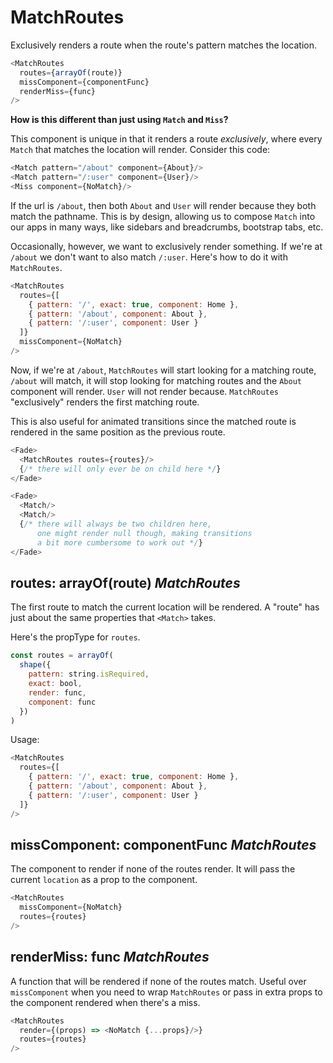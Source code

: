 # MatchRoutes

Exclusively renders a route when the route's pattern matches the location.

```js
<MatchRoutes
  routes={arrayOf(route)}
  missComponent={componentFunc}
  renderMiss={func}
/>
```

**How is this different than just using `Match` and `Miss`?**

This component is unique in that it renders a route *exclusively*, where every `Match` that matches the location will render. Consider this code:

```js
<Match pattern="/about" component={About}/>
<Match pattern="/:user" component={User}/>
<Miss component={NoMatch}/>
```

If the url is `/about`, then both `About` and `User` will render because they both match the pathname. This is by design, allowing us to compose `Match` into our apps in many ways, like sidebars and breadcrumbs, bootstrap tabs, etc.

Occasionally, however, we want to exclusively render something. If we're at `/about` we don't want to also match `/:user`.  Here's how to do it with `MatchRoutes`.

```js
<MatchRoutes
  routes={[
    { pattern: '/', exact: true, component: Home },
    { pattern: '/about', component: About },
    { pattern: '/:user', component: User }
  ]}
  missComponent={NoMatch}
/>
```

Now, if we're at `/about`, `MatchRoutes` will start looking for a matching route, `/about` will match, it will stop looking for matching routes and the `About` component will render. `User` will not render because. `MatchRoutes` "exclusively" renders the first matching route.

This is also useful for animated transitions since the matched route is rendered in the same position as the previous route.

```js
<Fade>
  <MatchRoutes routes={routes}/>
  {/* there will only ever be on child here */}
</Fade>

<Fade>
  <Match/>
  <Match/>
  {/* there will always be two children here,
      one might render null though, making transitions
      a bit more cumbersome to work out */}
</Fade>
```

## routes: arrayOf(route) _MatchRoutes_

The first route to match the current location will be rendered. A "route" has just about the same properties that `<Match>` takes.

Here's the propType for `routes`.

```js
const routes = arrayOf(
  shape({
    pattern: string.isRequired,
    exact: bool,
    render: func,
    component: func
  })
)
```

Usage:

```js
<MatchRoutes
  routes={[
    { pattern: '/', exact: true, component: Home },
    { pattern: '/about', component: About },
    { pattern: '/:user', component: User }
  ]}
/>
```

## missComponent: componentFunc _MatchRoutes_

The component to render if none of the routes render. It will pass the
current `location` as a prop to the component.

```js
<MatchRoutes
  missComponent={NoMatch}
  routes={routes}
/>
```

## renderMiss: func _MatchRoutes_

A function that will be rendered if none of the routes match. Useful over `missComponent` when you need to wrap `MatchRoutes` or pass in extra props to the component rendered when there's a miss.

```js
<MatchRoutes
  render={(props) => <NoMatch {...props}/>}
  routes={routes}
/>
```

